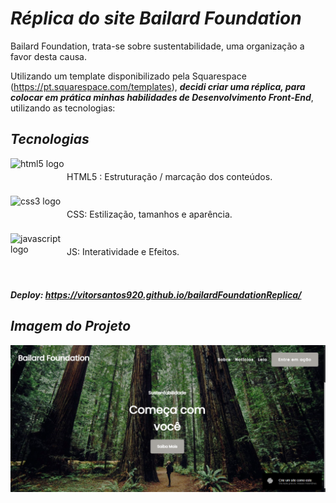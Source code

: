# **_Réplica do site Bailard Foundation_**

Bailard Foundation, trata-se sobre sustentabilidade, uma organização a favor desta causa.

Utilizando um template disponibilizado pela Squarespace (https://pt.squarespace.com/templates), **_decidi criar uma réplica, para colocar em prática minhas habilidades de Desenvolvimento Front-End_**, utilizando as tecnologias:

## **_Tecnologias_**

<div align="left" style="display: flex; align-items: center">
  <img src="https://cdn.jsdelivr.net/gh/devicons/devicon/icons/html5/html5-original.svg" height="60" width="90" alt="html5 logo"  /> HTML5 : Estruturação / marcação dos conteúdos.
</div>

<div align="left" style="display: flex; align-items: center">
  <img src="https://cdn.jsdelivr.net/gh/devicons/devicon/icons/css3/css3-original.svg" height="60" width="90" alt="css3 logo"  /> CSS: Estilização, tamanhos e aparência.
</div>

<div align="left" style="display: flex; align-items: center; margin-bottom: 30px">
  <img src="https://cdn.jsdelivr.net/gh/devicons/devicon/icons/javascript/javascript-original.svg" height="60" width="90" alt="javascript logo"  /> JS: Interatividade e Efeitos.
</div>

**_Deploy: https://vitorsantos920.github.io/bailardFoundationReplica/_**

## **_Imagem do Projeto_**

<img src="assets/img/imgToGithub.png">

